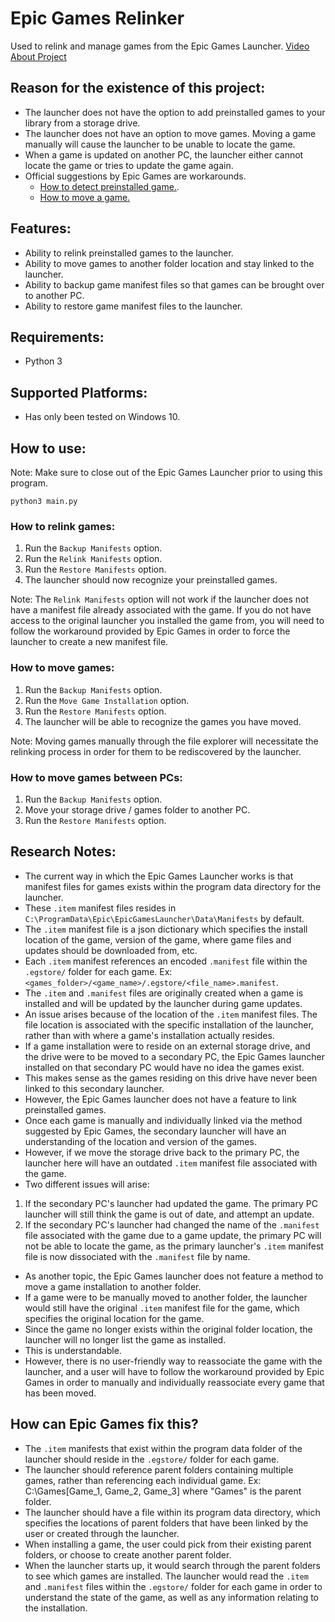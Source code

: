 # Epic Games Relinker
Used to relink and manage games from the Epic Games Launcher.
[Video About Project](https://youtu.be/_mA0eiudK2g?si=I86LxzpQH4R1pq1L)

## Reason for the existence of this project:
- The launcher does not have the option to add preinstalled games to your library from a storage drive.
- The launcher does not have an option to move games. Moving a game manually will cause the launcher to be unable to locate the game.
- When a game is updated on another PC, the launcher either cannot locate the game or tries to update the game again.
- Official suggestions by Epic Games are workarounds.
  - [How to detect preinstalled game.](https://www.epicgames.com/help/en-US/c-Category_EpicGamesStore/c-EpicGamesStore_LauncherSupport/can-the-epic-games-launcher-detect-previously-installed-games-a000084800).
  - [How to move a game.](https://www.epicgames.com/help/en-US/c-Category_EpicGamesStore/c-EpicGamesStore_LauncherSupport/how-to-move-an-installed-game-from-the-epic-games-launcher-to-another-directory-on-your-computer-a000084687?sessionInvalidated=true)

## Features:
- Ability to relink preinstalled games to the launcher.
- Ability to move games to another folder location and stay linked to the launcher.
- Ability to backup game manifest files so that games can be brought over to another PC.
- Ability to restore game manifest files to the launcher.

## Requirements:
- Python 3

## Supported Platforms:
- Has only been tested on Windows 10.

## How to use:
Note: Make sure to close out of the Epic Games Launcher prior to using this program.

    python3 main.py

### How to relink games:
1. Run the `Backup Manifests` option.
2. Run the `Relink Manifests` option.
3. Run the `Restore Manifests` option.
4. The launcher should now recognize your preinstalled games.

Note: The `Relink Manifests` option will not work if the launcher does not have a manifest file already associated with the game. If you do not have access to the original launcher you installed the game from, you will need to follow the workaround provided by Epic Games in order to force the launcher to create a new manifest file.

### How to move games:
1. Run the `Backup Manifests` option.
2. Run the `Move Game Installation` option.
3. Run the `Restore Manifests` option.
4. The launcher will be able to recognize the games you have moved.

Note: Moving games manually through the file explorer will necessitate the relinking process in order for them to be rediscovered by the launcher.

### How to move games between PCs:
1. Run the `Backup Manifests` option.
2. Move your storage drive / games folder to another PC.
3. Run the `Restore Manifests` option.

## Research Notes:
- The current way in which the Epic Games Launcher works is that manifest files for games
exists within the program data directory for the launcher.
- These `.item` manifest files resides in `C:\ProgramData\Epic\EpicGamesLauncher\Data\Manifests` by default.
- The `.item` manifest file is a json dictionary which specifies the install location of the game,
version of the game, where game files and updates should be downloaded from, etc.
- Each `.item` manifest references an encoded `.manifest` file within the `.egstore/` folder for each game. Ex: `<games_folder>/<game_name>/.egstore/<file_name>.manifest`.
- The `.item` and `.manifest` files are originally created when a game is installed and will be updated by the launcher during game updates. 
- An issue arises because of the location of the `.item` manifest files. The file location is associated with the specific installation of the launcher, rather than with where a game's installation actually resides.
- If a game installation were to reside on an external storage drive, and the drive were to be moved to a secondary PC, the Epic Games launcher installed on that secondary PC would have no idea the games exist.
- This makes sense as the games residing on this drive have never been linked to this secondary launcher.
- However, the Epic Games launcher does not have a feature to link preinstalled games.
- Once each game is manually and individually linked via the method suggested by Epic Games, the secondary launcher will have an understanding of the location and version of the games.
- However, if we move the storage drive back to the primary PC, the launcher here will have an outdated `.item` manifest file associated with the game.
- Two different issues will arise:
1. If the secondary PC's launcher had updated the game. The primary PC launcher will still think the game is out of date, and attempt an update.
2. If the secondary PC's launcher had changed the name of the `.manifest` file associated with the game due to a game update, the primary PC will not be able to locate the game, as the primary launcher's `.item` manifest file is now dissociated with the `.manifest` file by name.
- As another topic, the Epic Games launcher does not feature a method to move a game installation to another folder.
- If a game were to be manually moved to another folder, the launcher would still have the original `.item` manifest file for the game, which specifies the original location for the game.
- Since the game no longer exists within the original folder location, the launcher will no longer list the game as installed.
- This is understandable.
- However, there is no user-friendly way to reassociate the game with the launcher, and a user will have to follow the workaround provided by Epic Games in order to manually and individually reassociate every game that has been moved.

## How can Epic Games fix this?
- The `.item` manifests that exist within the program data folder of the launcher should reside in the `.egstore/` folder for each game.
- The launcher should reference parent folders containing multiple games, rather than referencing each individual game. Ex: C:\Games\[Game_1\, Game_2\, Game_3\] where "Games" is the parent folder.
- The launcher should have a file within its program data directory, which specifies the locations of parent folders that have been linked by the user or created through the launcher.
- When installing a game, the user could pick from their existing parent folders, or choose to create another parent folder.
- When the launcher starts up, it would search through the parent folders to see which games are installed. The launcher would read the `.item` and `.manifest` files within the `.egstore/` folder for each game in order to understand the state of the game, as well as any information relating to the installation.
